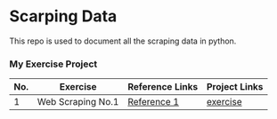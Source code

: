 # Scarping Data
This repo is used to document all the scraping data in python.

###  My Exercise Project 
| No.  | Exercise       | Reference Links | Project Links |
| ---- | -------------- | --------------- | ------------- |
| 1    | Web Scraping No.1 | [Reference 1](https://www.youtube.com/watch?v=8dTpNajxaH0&list=PLg5smcS-kFH3NLY3P1zViV88WM129d70N&index=1&t=7s) | [exercise](https://github.com/ninanina19/Scraping-Data/blob/main/scraping_data_01.ipynb) |

